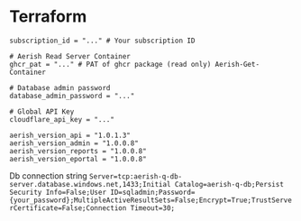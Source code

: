# Terraform

```
subscription_id = "..." # Your subscription ID

# Aerish Read Server Container
ghcr_pat = "..." # PAT of ghcr package (read only) Aerish-Get-Container

# Database admin password
database_admin_password = "..."

# Global API Key
cloudflare_api_key = "..."

aerish_version_api = "1.0.1.3"
aerish_version_admin = "1.0.0.8"
aerish_version_reports = "1.0.0.8"
aerish_version_eportal = "1.0.0.8"
```

Db connection string ``Server=tcp:aerish-q-db-server.database.windows.net,1433;Initial Catalog=aerish-q-db;Persist Security Info=False;User ID=sqladmin;Password={your_password};MultipleActiveResultSets=False;Encrypt=True;TrustServerCertificate=False;Connection Timeout=30;``